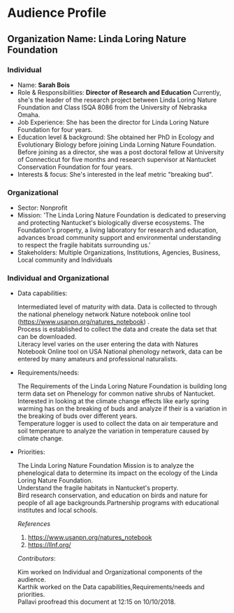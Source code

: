 # Audience Profile 

## Organization Name: Linda Loring Nature Foundation 

### Individual
 * Name: **Sarah Bois** 
 * Role & Responsibilities: **Director of Research and Education** 
 Currently, she's the leader of the research project between Linda Loring Nature Foundation and Class ISQA 8086 from the University of Nebraska Omaha.<br/>
 * Job Experience: She has been the director for Linda Loring Nature Foundation for four years.<br/>
 * Education level & background: She obtained her PhD in Ecology and Evolutionary Biology before joining Linda Lorning Nature Foundation. Before joining as a director, she was a post doctoral fellow at University of Connecticut for five months and research supervisor at Nantucket Conservation Foundation for four years.<br/> 
 * Interests & focus: She's interested in the leaf metric "breaking bud".<br/>
    
 ### Organizational 
 * Sector: Nonprofit
 * Mission: 'The Linda Loring Nature Foundation is dedicated to preserving and protecting Nantucket's biologically diverse ecosystems. The Foundation's property, a living laboratory for research and education, advances broad community support and environmental understanding to respect the fragile habitats surrounding us.'
 * Stakeholders: Multiple Organizations, Institutions, Agencies, Business, Local community and Individuals
 
 ### Individual and Organizational 
 * Data capabilities: 
 
   Intermediated level of maturity with data. Data is collected to through the national phenelogy network Nature notebook online tool   (https://www.usanpn.org/natures_notebook) .<br/>
   Process is established to collect the data and create the data set that can be downloaded.<br/>
   Literacy level varies on the user entering the data with Natures Notebook Online tool on USA National phenology network, data can be entered by many amateurs and professional naturalists.<br/>
   
 * Requirements/needs: 
 
   The Requirements of the Linda Loring Nature Foundation is building long term data set on Phenelogy for common native shrubs of  Nantucket.<br/>
   Interested in looking at the climate change effects like early spring warming has on the breaking of buds and analyze if their is a variation in the breaking of buds over different years.<br/>
   Temperature logger is used to collect the data on air temperature and soil temperature to analyze the variation in temperature caused by climate change.
 
 * Priorities: 
 
    The Linda Loring Nature Foundation Mission is to analyze the phenelogical data to determine its impact on the ecology of the Linda Loring Nature Foundation.<br/>
    Understand the fragile habitats in Nantucket's property.<br/>
    Bird research conservation, and education on birds and nature for people of all age backgrounds.Partnership programs with   educational institutes and local schools. 
  
  
 
 
 
 
   _References_
    1. https://www.usanpn.org/natures_notebook
    2. https://llnf.org/
 
   _Contributors_:
   
   Kim worked on Individual and Organizational components of the audience.<br/>
   Karthik worked on the Data capabilities,Requirements/needs and priorities.<br/>
   Pallavi proofread this document at 12:15 on 10/10/2018.
   
 
 
 
 
